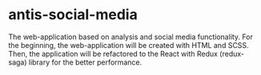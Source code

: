 # antis-social-media
The web-application based on analysis and social media functionality. For the beginning, the web-application will be created with HTML and SCSS. Then, the application will be refactored to the React with Redux (redux-saga) library for the better performance.